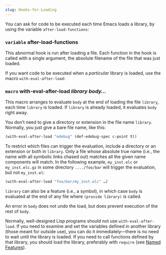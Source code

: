 ```yaml
---
slug: Hooks-for-Loading
---
```


You can ask for code to be executed each time Emacs loads a library, by using the variable `after-load-functions`:

### <span className="tag variable">`variable`</span> **after-load-functions**

This abnormal hook is run after loading a file. Each function in the hook is called with a single argument, the absolute filename of the file that was just loaded.

If you want code to be executed when a *particular* library is loaded, use the macro `with-eval-after-load`:

### <span className="tag macro">`macro`</span> **with-eval-after-load** *library body…*

This macro arranges to evaluate `body` at the end of loading the file `library`, each time `library` is loaded. If `library` is already loaded, it evaluates `body` right away.

You don’t need to give a directory or extension in the file name `library`. Normally, you just give a bare file name, like this:

```lisp
(with-eval-after-load "edebug" (def-edebug-spec c-point t))
```

To restrict which files can trigger the evaluation, include a directory or an extension or both in `library`. Only a file whose absolute true name (i.e., the name with all symbolic links chased out) matches all the given name components will match. In the following example, `my_inst.elc` or `my_inst.elc.gz` in some directory `..../foo/bar` will trigger the evaluation, but not `my_inst.el`:

```lisp
(with-eval-after-load "foo/bar/my_inst.elc" …)
```

`library` can also be a feature (i.e., a symbol), in which case `body` is evaluated at the end of any file where `(provide library)` is called.

An error in `body` does not undo the load, but does prevent execution of the rest of `body`.

Normally, well-designed Lisp programs should not use `with-eval-after-load`. If you need to examine and set the variables defined in another library (those meant for outside use), you can do it immediately—there is no need to wait until the library is loaded. If you need to call functions defined by that library, you should load the library, preferably with `require` (see [Named Features](Named-Features)).
